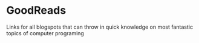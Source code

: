 GoodReads
=========

Links for all blogspots that can throw in quick knowledge on most fantastic topics of computer programing
